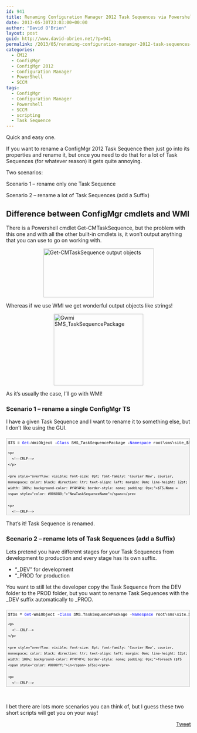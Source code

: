 ```yaml
---
id: 941
title: Renaming Configuration Manager 2012 Task Sequences via Powershell
date: 2013-05-30T23:03:00+00:00
author: "David O'Brien"
layout: post
guid: http://www.david-obrien.net/?p=941
permalink: /2013/05/renaming-configuration-manager-2012-task-sequences-via-powershell/
categories:
  - CM12
  - ConfigMgr
  - ConfigMgr 2012
  - Configuration Manager
  - PowerShell
  - SCCM
tags:
  - ConfigMgr
  - Configuration Manager
  - Powershell
  - SCCM
  - scripting
  - Task Sequence
---
```

Quick and easy one.

If you want to rename a ConfigMgr 2012 Task Sequence then just go into its properties and rename it, but once you need to do that for a lot of Task Sequences (for whatever reason) it gets quite annoying.

Two scenarios:

Scenario 1 – rename only one Task Sequence
  
Scenario 2 – rename a lot of Task Sequences (add a Suffix)

## Difference between ConfigMgr cmdlets and WMI

There is a Powershell cmdlet Get-CMTaskSequence, but the problem with this one and with all the other built-in cmdlets is, it won’t output anything that you can use to go on working with.

<a href="http://www.david-obrien.net/wp-content/uploads/2013/05/image2.png" onclick="_gaq.push(['_trackEvent', 'outbound-article', 'http://www.david-obrien.net/wp-content/uploads/2013/05/image2.png', '']);" class="broken_link"><img style="background-image: none; float: none; padding-top: 0px; padding-left: 0px; margin-left: auto; display: block; padding-right: 0px; margin-right: auto; border: 0px;" title="Get-CMTaskSequence" alt="Get-CMTaskSequence output objects" src="http://www.david-obrien.net/wp-content/uploads/2013/05/image_thumb2.png" width="301" height="133" border="0" /></a>

Whereas if we use WMI we get wonderful output objects like strings!

<a href="http://www.david-obrien.net/wp-content/uploads/2013/05/image3.png" onclick="_gaq.push(['_trackEvent', 'outbound-article', 'http://www.david-obrien.net/wp-content/uploads/2013/05/image3.png', '']);" class="broken_link"><img style="background-image: none; float: none; padding-top: 0px; padding-left: 0px; margin-left: auto; display: block; padding-right: 0px; margin-right: auto; border: 0px;" title="Gwmi SMS_TaskSequencePackage" alt="Gwmi SMS_TaskSequencePackage" src="http://www.david-obrien.net/wp-content/uploads/2013/05/image_thumb3.png" width="244" height="195" border="0" /></a>

As it’s usually the case, I’ll go with WMI!

### Scenario 1 – rename a single ConfigMgr TS

I have a given Task Sequence and I want to rename it to something else, but I don’t like using the GUI.

<div id="codeSnippetWrapper" style="overflow: auto; cursor: text; font-size: 8pt; font-family: 'Courier New', courier, monospace; direction: ltr; text-align: left; margin: 20px 0px 10px; line-height: 12pt; max-height: 200px; width: 97.5%; background-color: #f4f4f4; border: silver 1px solid; padding: 4px;">
  <div id="codeSnippet" style="overflow: visible; font-size: 8pt; font-family: 'Courier New', courier, monospace; color: black; direction: ltr; text-align: left; line-height: 12pt; width: 100%; background-color: #f4f4f4; border-style: none; padding: 0px;">
    <pre style="overflow: visible; font-size: 8pt; font-family: 'Courier New', courier, monospace; color: black; direction: ltr; text-align: left; margin: 0em; line-height: 12pt; width: 100%; background-color: white; border-style: none; padding: 0px;">$TS = <span style="color: #0000ff;">Get</span>-WmiObject -<span style="color: #0000ff;">Class</span> SMS_TaskSequencePackage -<span style="color: #0000ff;">Namespace</span> root\sms\site_$SiteCode | Where-<span style="color: #0000ff;">Object</span> {$_.Name -eq <span style="color: #006080;">"TaskSequenceName"</span>}</pre>
    
    <p>
      <!--CRLF-->
    </p>
    
    <pre style="overflow: visible; font-size: 8pt; font-family: 'Courier New', courier, monospace; color: black; direction: ltr; text-align: left; margin: 0em; line-height: 12pt; width: 100%; background-color: #f4f4f4; border-style: none; padding: 0px;">$TS.Name = <span style="color: #006080;">"NewTaskSequenceName"</span></pre>
    
    <p>
      <!--CRLF-->
    </p>
    
    <pre style="overflow: visible; font-size: 8pt; font-family: 'Courier New', courier, monospace; color: black; direction: ltr; text-align: left; margin: 0em; line-height: 12pt; width: 100%; background-color: white; border-style: none; padding: 0px;">$TS.Put()</pre>
    
    <p>
      <!--CRLF-->
    </p>
  </div>
</div>

That’s it! Task Sequence is renamed.

### Scenario 2 – rename lots of Task Sequences (add a Suffix)

Lets pretend you have different stages for your Task Sequences from development to production and every stage has its own suffix.

  * “_DEV” for development
  * “_PROD for production

You want to still let the developer copy the Task Sequence from the DEV folder to the PROD folder, but you want to rename Task Sequences with the \_DEV suffix automatically to \_PROD.

<div id="codeSnippetWrapper" style="overflow: auto; cursor: text; font-size: 8pt; font-family: 'Courier New', courier, monospace; direction: ltr; text-align: left; margin: 20px 0px 10px; line-height: 12pt; max-height: 200px; width: 97.5%; background-color: #f4f4f4; border: silver 1px solid; padding: 4px;">
  <div id="codeSnippet" style="overflow: visible; font-size: 8pt; font-family: 'Courier New', courier, monospace; color: black; direction: ltr; text-align: left; line-height: 12pt; width: 100%; background-color: #f4f4f4; border-style: none; padding: 0px;">
    <pre style="overflow: visible; font-size: 8pt; font-family: 'Courier New', courier, monospace; color: black; direction: ltr; text-align: left; margin: 0em; line-height: 12pt; width: 100%; background-color: white; border-style: none; padding: 0px;">$TSs = <span style="color: #0000ff;">Get</span>-WmiObject -<span style="color: #0000ff;">Class</span> SMS_TaskSequencePackage -<span style="color: #0000ff;">Namespace</span> root\sms\site_$SiteCode</pre>
    
    <p>
      <!--CRLF-->
    </p>
    
    <pre style="overflow: visible; font-size: 8pt; font-family: 'Courier New', courier, monospace; color: black; direction: ltr; text-align: left; margin: 0em; line-height: 12pt; width: 100%; background-color: #f4f4f4; border-style: none; padding: 0px;">foreach ($TS <span style="color: #0000ff;">in</span> $TSs)</pre>
    
    <p>
      <!--CRLF-->
    </p>
    
    <pre style="overflow: visible; font-size: 8pt; font-family: 'Courier New', courier, monospace; color: black; direction: ltr; text-align: left; margin: 0em; line-height: 12pt; width: 100%; background-color: white; border-style: none; padding: 0px;">    {</pre>
    
    <p>
      <!--CRLF-->
    </p>
    
    <pre style="overflow: visible; font-size: 8pt; font-family: 'Courier New', courier, monospace; color: black; direction: ltr; text-align: left; margin: 0em; line-height: 12pt; width: 100%; background-color: #f4f4f4; border-style: none; padding: 0px;">        <span style="color: #0000ff;">if</span> ($TS.Name.Substring($TS.Name.Length-3) -eq <span style="color: #006080;">"DEV"</span>)</pre>
    
    <p>
      <!--CRLF-->
    </p>
    
    <pre style="overflow: visible; font-size: 8pt; font-family: 'Courier New', courier, monospace; color: black; direction: ltr; text-align: left; margin: 0em; line-height: 12pt; width: 100%; background-color: white; border-style: none; padding: 0px;">            {</pre>
    
    <p>
      <!--CRLF-->
    </p>
    
    <pre style="overflow: visible; font-size: 8pt; font-family: 'Courier New', courier, monospace; color: black; direction: ltr; text-align: left; margin: 0em; line-height: 12pt; width: 100%; background-color: #f4f4f4; border-style: none; padding: 0px;">                $TS.Name = <span style="color: #006080;">"$($TS.Name.Substring(0,$TS.Name.Length-3))_PROD"</span></pre>
    
    <p>
      <!--CRLF-->
    </p>
    
    <pre style="overflow: visible; font-size: 8pt; font-family: 'Courier New', courier, monospace; color: black; direction: ltr; text-align: left; margin: 0em; line-height: 12pt; width: 100%; background-color: white; border-style: none; padding: 0px;">                $TS.put()</pre>
    
    <p>
      <!--CRLF-->
    </p>
    
    <pre style="overflow: visible; font-size: 8pt; font-family: 'Courier New', courier, monospace; color: black; direction: ltr; text-align: left; margin: 0em; line-height: 12pt; width: 100%; background-color: #f4f4f4; border-style: none; padding: 0px;">            }</pre>
    
    <p>
      <!--CRLF-->
    </p>
    
    <pre style="overflow: visible; font-size: 8pt; font-family: 'Courier New', courier, monospace; color: black; direction: ltr; text-align: left; margin: 0em; line-height: 12pt; width: 100%; background-color: white; border-style: none; padding: 0px;">    }</pre>
    
    <p>
      <!--CRLF-->
    </p>
  </div>
</div>

&nbsp;

I bet there are lots more scenarios you can think of, but I guess these two short scripts will get you on your way! 

<div style="float: right; margin-left: 10px;">
  <a href="https://twitter.com/share" onclick="_gaq.push(['_trackEvent', 'outbound-article', 'https://twitter.com/share', 'Tweet']);" class="twitter-share-button" data-hashtags="ConfigMgr,Configuration+Manager,Powershell,SCCM,scripting,Task+Sequence" data-count="vertical" data-url="http://www.david-obrien.net/2013/05/renaming-configuration-manager-2012-task-sequences-via-powershell/">Tweet</a>
</div>
